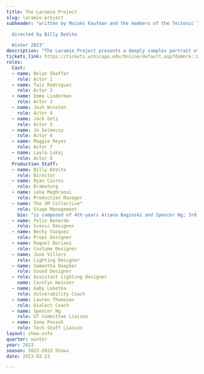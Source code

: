 ```yaml
---
title: The Laramie Project
slug: laramie-project
subheader: "written by Moisés Kaufman and the members of the Tectonic Theater Project

  directed by Billy DeVito

  Winter 2023"
description: "The Laramie Project presents a deeply complex portrait of a community’s response to the 1998 murder of Matthew Shepard, a young gay man living in Laramie, Wyoming. In a series of poignant reflections, the residents of Laramie react to the hate crime and surrounding media storm with anger, bewilderment and sorrow. The play portrays the seismic and deeply personal impact Matthew’s death had on this small town while also demonstrating the power of the human spirit to triumph over bigotry and violence."
tickets_link: https://tickets.uchicago.edu/Online/default.asp?doWork::WScontent::loadArticle=Load&BOparam::WScontent::loadArticle::article_id=056B4B52-B65D-425E-9719-278BB534443C
roles:
  Cast:
  - name: Nolan Shaffer
    role: Actor 1
  - name: Taiz Rodriguez
    role: Actor 2
  - name: Emma Linderman
    role: Actor 3
  - name: Josh Winston
    role: Actor 4
  - name: Jack Getz
    role: Actor 5
  - name: Jo Selmeczy
    role: Actor 6
  - name: Maggie Reyes
    role: Actor 7
  - name: Layla Lukaj
    role: Actor 8
  Production Staff:
  - name: Billy DeVito
    role: Director
  - name: Ryan Cairns
    role: Dramaturg
  - name: Lena Maghraoui
    role: Production Manager
  - name: The SM Collective™
    role: Stage Management
    bio: "is composed of 4th-years Ariana Baginski and Spencer Ng; 3rd-year Danielle Yablonovskiy; and 2nd-years Belle Nahoom, Coco Liu, Eleni Lefakis, Kelly Mao, Nathalie Lam, and Maya Carlos Doyle, represents 12 majors (Art History, Chemistry, Computer Science, Data Science, Economics, English, Linguistics, Math, Molecular Engineering, Psychology, and Theater and Performance Studies), 6 minors (Art History, Computer Science, Digital Studies of the Humanities, Gender and Sexuality Studies, Theater and Performance Studies, Education) and collectively holds 88 TAPS/UT credits, including *The Winter's Tale* (Asst. SM, Asst. Scenic); *Waiting for Godot* (Asst. SM); *The Old Man and The Old Moon* (Asst. Scenic); *Welcome Back to My Channel* (Asst. SM, Committee Liaison); *Love’s Labour’s Lost* (SM, Asst. SMs, Asst. Scenic); *The Heirs* (SM, PM, Asst. SM, Asst. PM); *The Light* (SM, Asst. SM); *The Trail to Oregon!* (Dramaturg, SMs, Asst. Director, Asst. Lights); *King Lear* (SMs, PM, Asst. SM, Committee Liaison); *Scientific Method* (Lights, Costumes, Asst. PM, Committee Liaison); *Romeo & Juliet* (SM, PMs, Asst. Sound, Actor (Lady Capulet), Committee Liaison); *Marian, or the True Tale of Robin Hood* (Dramaturg, SM, Asst. Director, Asst. SM, Committee Liaison); *Macbeth in Space* (Dramaturg, PM, Sound, Projections, Hair & Makeup, Asst. PM, Asst. Scenic, Actor (Malcolm)); and this coming spring, *Be More Chill* (Co-Director, SMs, Costumes, Pit (Violin)) and *Twelfth Night* (SM, PM, Asst. PM, Asst. Scenics, Asst. Props, Committee Liaison). The collective also comprises 6 current members of Committee and 4 current members of TAPS staff. They want to thank Billy and the actors for being flexible and Lena for handling their logistics. They are excited for March 11th to arrive so they can take a break. If you would like to keep up with some of the members' upcoming shenanigans, join smring-smreak-smrip@lists.uchicago.edu!"
  - name: Felix Benardo
    role: Scenic Designer
  - name: Becky Vazquez
    role: Props Designer
  - name: Raquel Buriani
    role: Costume Designer
  - name: June Villers
    role: Lighting Designer
  - name: Samantha Doepker
    role: Sound Designer
  - role: Assistant Lighting Designer
    name: Carolyn Heinzer
  - name: Gaby Labotka
    role: Vulnerability Coach
  - name: Lauren Thompson
    role: Dialect Coach
  - name: Spencer Ng
    role: UT Committee Liaison
  - name: Sana Fessuh
    role: Tech Staff Liaison
layout: show-info
quarter: winter
year: 2023
season: 2022-2023 Shows
date: 2023-02-23

---
```

